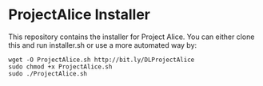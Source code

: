 # ProjectAlice Installer

This repository contains the installer for Project Alice. You can either clone this and run installer.sh or use a more automated way by:

```
wget -O ProjectAlice.sh http://bit.ly/DLProjectAlice
sudo chmod +x ProjectAlice.sh
sudo ./ProjectAlice.sh
```
